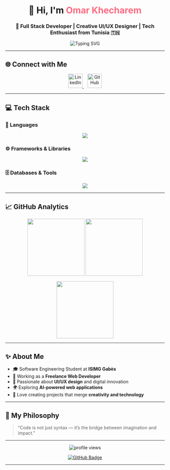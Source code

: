 <!-- ===================================================== -->
<!-- 🚀 Omar Khecharem | Full Stack Developer GitHub README -->
<!-- ===================================================== -->

<h1 align="center">👋 Hi, I'm <span style="color:#FF6B81;">Omar Khecharem</span></h1>
<h3 align="center">🚀 Full Stack Developer | Creative UI/UX Designer | Tech Enthusiast from Tunisia 🇹🇳</h3>

<p align="center">
  <img src="https://readme-typing-svg.demolab.com?font=Fira+Code&weight=500&size=22&pause=1000&color=FF6B81&center=true&vCenter=true&width=600&lines=Full+Stack+Developer;Frontend+%26+Backend+Engineer;Freelance+Web+Developer;UI%2FUX+Designer;Always+Learning+New+Techs" alt="Typing SVG" />
</p>

---

## 🌐 Connect with Me

<p align="center">
  <a href="https://linkedin.com/in/omar-khecharem-373b16241" target="_blank">
    <img src="https://skillicons.dev/icons?i=linkedin" height="45" alt="LinkedIn"/>
  </a>
  &nbsp;&nbsp;
  <a href="https://github.com/Omar-khecharem" target="_blank">
    <img src="https://skillicons.dev/icons?i=github" height="45" alt="GitHub"/>
  </a>
</p>

---

## 💻 Tech Stack

### 🧠 Languages
<p align="center">
  <img src="https://skillicons.dev/icons?i=js,java,python,php,c,html,css" />
</p>

### ⚙️ Frameworks & Libraries
<p align="center">
  <img src="https://skillicons.dev/icons?i=react,nodejs,express,bootstrap,tailwind" />
</p>

### 🗄️ Databases & Tools
<p align="center">
  <img src="https://skillicons.dev/icons?i=mysql,mongodb,gcp,figma,vscode,git" />
</p>

---

## 📈 GitHub Analytics

<p align="center">
  <img height="180em" src="https://github-readme-stats.vercel.app/api?username=Omar-khecharem&show_icons=true&theme=radical&count_private=true&hide_border=true" />
  <img height="180em" src="https://github-readme-stats.vercel.app/api/top-langs/?username=Omar-khecharem&layout=compact&theme=radical&hide_border=true" />
</p>

<p align="center">
  <img height="180em" src="https://github-readme-streak-stats.herokuapp.com/?user=Omar-khecharem&theme=radical&hide_border=true" />
</p>

---

## ✨ About Me

- 🎓 Software Engineering Student at **ISIMG Gabès**
- 💼 Working as a **Freelance Web Developer**
- 🎨 Passionate about **UI/UX design** and digital innovation  
- 🌍 Exploring **AI-powered web applications**
- 🧩 Love creating projects that merge **creativity and technology**


---

## 🧠 My Philosophy

> “Code is not just syntax — it’s the bridge between imagination and impact.”  

---

<p align="center">
  <img src="https://komarev.com/ghpvc/?username=Omar-khecharem&label=Profile%20views&color=ff6b81&style=flat-square" alt="profile views" />
</p>

<p align="center">
  <a href="https://github.com/Omar-khecharem">
    <img src="https://img.shields.io/badge/💻_Explore_My_Projects-FF6B81?style=for-the-badge&logo=github&logoColor=white" alt="GitHub Badge"/>
  </a>
</p>

---
